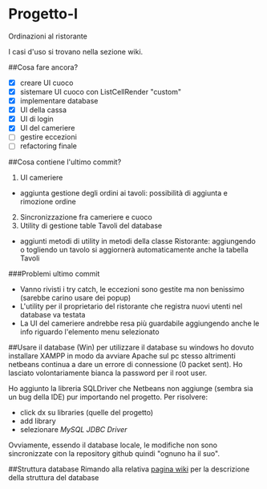 # Progetto-I
Ordinazioni al ristorante

I casi d'uso si trovano nella sezione wiki.

##Cosa fare ancora?
- [x] creare UI cuoco
- [x] sistemare UI cuoco con ListCellRender "custom"
- [x] implementare database
- [x] UI della cassa
- [x] UI di login
- [x] UI del cameriere
- [ ] gestire eccezioni
- [ ] refactoring finale

##Cosa contiene l'ultimo commit?

1. UI cameriere
  * aggiunta gestione degli ordini ai tavoli: possibilità di aggiunta e rimozione ordine
2. Sincronizzazione fra cameriere e cuoco
3. Utility di gestione table Tavoli del database
  * aggiunti metodi di utility in metodi della classe Ristorante: aggiungendo o togliendo un tavolo si aggiornerà automaticamente anche la tabella Tavoli
  
###Problemi ultimo commit
* Vanno rivisti i try catch, le eccezioni sono gestite ma non benissimo (sarebbe carino usare dei popup)
* L'utility per il proprietario del ristorante che registra nuovi utenti nel database va testata
* La UI del cameriere andrebbe resa più guardabile aggiungendo anche le info riguardo l'elemento menu selezionato

##Usare il database (Win)
per utilizzare il database su windows ho dovuto installare XAMPP in modo da avviare Apache sul pc stesso altrimenti netbeans continua a dare un errore di connessione (0 packet sent). Ho lasciato volontariamente bianca la password per il root user.

Ho aggiunto la libreria SQLDriver che Netbeans non aggiunge (sembra sia un bug della IDE) pur importando nel progetto. Per risolvere:
* click dx su libraries (quelle del progetto)
* add library
* selezionare *MySQL JDBC Driver*

Ovviamente, essendo il database locale, le modifiche non sono sincronizzate con la repository github quindi "ognuno ha il suo".

##Struttura database
Rimando alla relativa [pagina wiki](https://github.com/claudio-unipv/Progetto-I/wiki/Database-SQL) per la descrizione della struttura del database
